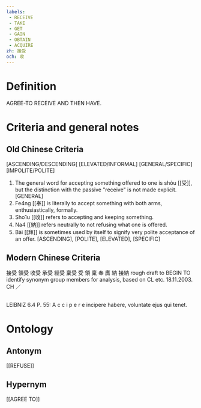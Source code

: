 ```yaml
---
labels: 
 - RECEIVE
 - TAKE
 - GET
 - GAIN
 - OBTAIN
 - ACQUIRE
zh: 接受
och: 收
---
```


# Definition
AGREE-TO RECEIVE AND THEN HAVE. 
# Criteria and general notes
## Old Chinese Criteria
[ASCENDING/DESCENDING[
[ELEVATED/INFORMAL]
[GENERAL/SPECIFIC]
[IMPOLITE/POLITE]
1. The general word for accepting something offered to one is shòu [[受]], but the distinction with the passive "receive" is not made explicit.
[GENERAL]
2. Fe4ng [[奉]] is literally to accept something with both arms, enthusiastically, formally.
3. Sho1u [[收]] refers to accepting and keeping something.
4. Na4 [[納]] refers neutrally to not refusing what one is offered.
5. Bài [[拜]] is sometimes used by itself to signify very polite acceptance of an offer.
[ASCENDING], [POLITE], [ELEVATED], [SPECIFIC]
## Modern Chinese Criteria
接受
領受
收受
承受
經受
稟受
受
領
稟
奉
膺
納
接納
rough draft to BEGIN TO identify synonym group members for analysis, based on CL etc. 18.11.2003. CH ／
## 
LEIBNIZ 6.4 P. 55: A c c i p e r e incipere habere, voluntate ejus qui tenet.
# Ontology

## Antonym
[[REFUSE]]
## Hypernym
[[AGREE TO]]